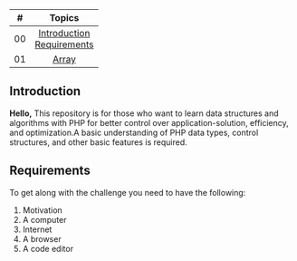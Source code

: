 | #  |                                                           Topics                                                            |
| ----- | :-------------------------------------------------------------------------------------------------------------------------: |
| 00    | [Introduction](#introduction)<br>[Requirements](#requirements)<br>
| 01    |                      [Array](./01_Array/01_array.md)                       |




## Introduction

**Hello,** This repository is for those who want to learn data structures and algorithms with PHP for better control over application-solution, efficiency, and optimization.A basic understanding of PHP data types, control structures, and other basic features is required.

## Requirements

To get along with the challenge you need to have the following:

1. Motivation
2. A computer
3. Internet
4. A browser
5. A code editor

